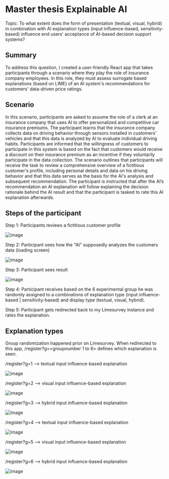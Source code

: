 # Master thesis Explainable AI
Topic: To what extent does the form of presentation (textual, visual, hybrid) in combination with AI explanation types (input influence-based, sensitivity-based) influence end users' acceptance of AI-based decision support systems?

## Summary
To address this question, I created a user-friendly React app that takes participants through a scenario where they play the role of insurance company employees. In this role, they must assess surrogate based explanations (based on LIME) of an AI system's recommendations for customers' data-driven price ratings.

## Scenario
In this scenario, participants are asked to assume the role of a clerk at an insurance company that uses AI to offer personalized and competitive car insurance premiums.  The participant learns that the insurance company collects data on driving behavior through sensors installed in customers' vehicles and that this data is analyzed by AI to evaluate individual driving habits. Participants are informed that the willingness of customers to participate in this system is based on the fact that customers would receive a discount on their insurance premium as an incentive if they voluntarily participate in the data collection. The scenario outlines that participants will receive the task to review a comprehensive overview of a fictitious customer's profile, including personal details and data on his driving behavior and that this data serves as the basis for the AI's analysis and subsequent recommendation. The participant is instructed that after the AI’s recommendation an AI explanation will follow explaining the decision rationale behind the AI result and that the participant is tasked to rate this AI explanation afterwards.

## Steps of the participant

Step 1: Participants reviews a fictitious customer profile

![image](https://user-images.githubusercontent.com/71174645/236624924-d64555c2-b818-4071-946d-f3722776e087.png)

Step 2: Participant sees how the "AI" supposedly analyzes the customers data (loading screen)

![image](https://user-images.githubusercontent.com/71174645/236625179-5406b159-5292-4996-b2ac-a87e1a0ad3d4.png)

Step 3: Participant sees result

![image](https://user-images.githubusercontent.com/71174645/236625349-f2a21fcc-42f2-40c1-9560-5dc001bfd813.png)

Step 4: Participant receives based on the 6 experimental group he was randomly assigned to a combinations of explanation type (input influence-based | sensitivity-based) and display type (textual, visual, hybrid).

Step 5: Participant gets redirected back to my Limesurvey instance and rates the explanation.


## Explanation types

Group randomization happened prior on Limesurvey. When redirected to this app, /register?g=<groupnumber 1 to 6> defines which explanation is seen.

/register?g=1 --> textual input influence-based explanation

![image](https://user-images.githubusercontent.com/71174645/236625684-492b994c-6c3c-46c9-931e-05200bb8e394.png)


/register?g=2 --> visual input influence-based explanation

![image](https://user-images.githubusercontent.com/71174645/236625689-cba6cf20-db4e-4318-ad3a-0f8d476acaf3.png)


/register?g=3 --> hybrid input influence-based explanation

![image](https://user-images.githubusercontent.com/71174645/236625696-f0fd655c-a827-4eb2-905e-b0b7aa42d02c.png)


/register?g=4 --> textual input influence-based explanation

![image](https://user-images.githubusercontent.com/71174645/236625778-7d6c5cd3-1a0e-4321-b7a7-b5a0d5255b70.png)


/register?g=5 --> visual input influence-based explanation

![image](https://user-images.githubusercontent.com/71174645/236625847-dd66f3fa-73c2-47eb-8e12-d4f11d6df5af.png)


/register?g=6 --> hybrid input influence-based explanation

![image](https://user-images.githubusercontent.com/71174645/236625900-68c0c019-c233-4d9b-b184-ff5f7f7d70b7.png)


